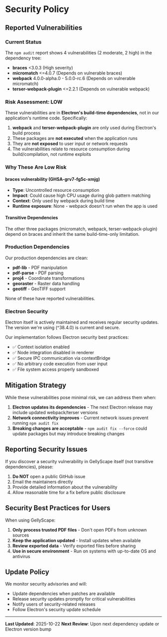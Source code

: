 # Security Policy

## Reported Vulnerabilities

### Current Status

The `npm audit` report shows 4 vulnerabilities (2 moderate, 2 high) in the dependency tree:

- **braces** <3.0.3 (High severity)
- **micromatch** <=4.0.7 (Depends on vulnerable braces)
- **webpack** 4.0.0-alpha.0 - 5.0.0-rc.6 (Depends on vulnerable micromatch)
- **terser-webpack-plugin** <=2.2.1 (Depends on vulnerable webpack)

### Risk Assessment: LOW

These vulnerabilities are in **Electron's build-time dependencies**, not in our application's runtime code. Specifically:

1. **webpack** and **terser-webpack-plugin** are only used during Electron's build process
2. These packages are **not executed** when the application runs
3. They are **not exposed** to user input or network requests
4. The vulnerabilities relate to resource consumption during build/compilation, not runtime exploits

### Why These Are Low Risk

#### braces vulnerability (GHSA-grv7-fg5c-xmjg)
- **Type**: Uncontrolled resource consumption
- **Impact**: Could cause high CPU usage during glob pattern matching
- **Context**: Only used by webpack during build time
- **Runtime exposure**: None - webpack doesn't run when the app is used

#### Transitive Dependencies
The other three packages (micromatch, webpack, terser-webpack-plugin) depend on braces and inherit the same build-time-only limitation.

### Production Dependencies

Our production dependencies are clean:
- **pdf-lib** - PDF manipulation
- **pdf-parse** - PDF parsing
- **proj4** - Coordinate transformations
- **georaster** - Raster data handling
- **geotiff** - GeoTIFF support

None of these have reported vulnerabilities.

### Electron Security

Electron itself is actively maintained and receives regular security updates. The version we're using (^38.4.0) is current and secure.

Our implementation follows Electron security best practices:
- ✅ Context isolation enabled
- ✅ Node integration disabled in renderer
- ✅ Secure IPC communication via contextBridge
- ✅ No arbitrary code execution from user input
- ✅ File system access properly sandboxed

## Mitigation Strategy

While these vulnerabilities pose minimal risk, we can address them when:

1. **Electron updates its dependencies** - The next Electron release may include updated webpack/terser versions
2. **Network connectivity improves** - Current network issues prevent running `npm audit fix`
3. **Breaking changes are acceptable** - `npm audit fix --force` could update packages but may introduce breaking changes

## Reporting Security Issues

If you discover a security vulnerability in GellyScape itself (not transitive dependencies), please:

1. **Do NOT** open a public GitHub issue
2. Email the maintainers directly
3. Provide detailed information about the vulnerability
4. Allow reasonable time for a fix before public disclosure

## Security Best Practices for Users

When using GellyScape:

1. **Only process trusted PDF files** - Don't open PDFs from unknown sources
2. **Keep the application updated** - Install updates when available
3. **Review exported data** - Verify exported files before sharing
4. **Use in secure environment** - Run on systems with up-to-date OS and antivirus

## Update Policy

We monitor security advisories and will:
- Update dependencies when patches are available
- Release security updates promptly for critical vulnerabilities
- Notify users of security-related releases
- Follow Electron's security update schedule

---

**Last Updated**: 2025-10-22
**Next Review**: Upon next dependency update or Electron version bump
